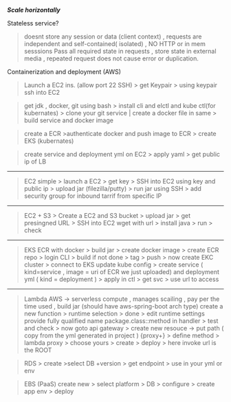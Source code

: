 ***Scale horizontally***

Stateless service?

> doesnt store any session or data (client context) , requests are independent and self-contained( isolated) , NO HTTP or in mem sesssions
 Pass all required state in requests , store state in external media , repeated request does not cause error or duplication.


Containerization and deployment (AWS)

> Launch a EC2 ins. (allow port 22 SSH)  > get Keypair > using keypair ssh into EC2

>get jdk , docker, git using bash > install cli and elctl and kube ctl(for kubernates) > clone your git service | create a docker file in same  > build  service and docker image

> create a ECR >authenticate docker and push image to ECR  > create EKS (kubernates)

>  create service and deployment yml on EC2  > apply yaml > get public ip of LB

---

>EC2 simple > launch a EC2 > get key > SSH into EC2 using key and public ip > upload jar  (filezilla/putty) > run jar using SSH > add security group for inbound tarrif from specific IP

---
>EC2 + S3 >   Create a EC2 and S3 bucket > upload jar > get presingned URL > SSH into EC2 wget with url > install java > run > check


---

>EKS ECR with docker > build jar > create docker image >  create ECR repo > login CLI > build if not done > tag > push  > now create EKC cluster > connect to EKS update kube config >
 create service ( kind=service  , image = uri of ECR we just uploaded)   and deployment yml ( kind = deployment ) > apply in ctl  > get svc > use url to access


---

>Lambda AWS -> serverless compute  , manages scailing , pay per the time used , build jar (should have aws-spring-boot arch type)
   > create a new function > runtime selection > done >  edit runtime settings  provide fully qualified name package.class::method in handler >   test and check  > now goto api gateway >
   > create new resouce -> put path ( copy from the yml generated in project ) {proxy+} > define method > lambda proxy >  choose yours > create > deploy > here invoke url is the ROOT


> RDS >   create  >select DB +version > get endpoint > use in your yml or env

>EBS  (PaaS) create new > select platform > DB > configure >  create app env > deploy 
